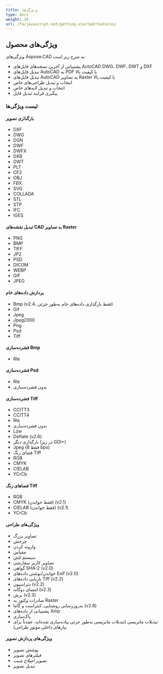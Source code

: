 ```yaml
---
title: ویژگی‌ها
type: docs
weight: 30
url: /fa/javascript-net/getting-started/features/
---
```


## **ویژگی‌های محصول**
ویژگی‌های Aspose.CAD به شرح زیر است:

- پشتیبانی از آخرین نسخه‌های فایل‌های AutoCAD DWG، DWF، DWT و DXF
- تبدیل فایل‌های AutoCAD به PDF با کیفیت بالا
- تبدیل فایل‌های AutoCAD به تصاویر Raster با کیفیت بالا
- انتخاب و تبدیل طراحی‌های خاص
- انتخاب و تبدیل لایه‌های خاص
- پیگیری فرایند تبدیل فایل

### **لیست ویژگی‌ها**
#### **بارگذاری تصویر**
- DXF
- DWG
- DGN
- DWF
- DWFX
- DXB
- DWT
- PLT
- CF2
- OBJ
- FBX
- SVG
- COLLADA
- STL
- STP
- IFC
- IGES

#### **تبدیل نقشه‌های CAD به تصاویر Raster**
- PNG
- BMP
- TIFF
- JP2
- PSD
- DICOM
- WEBP
- GIF
- JPEG

#### **پردازش داده‌های خام**
- Bmp (v2.4، فقط بارگذاری داده‌های خام به‌طور جزئی)
- Gif
- Jpeg
- Jpeg2000
- Png
- Psd
- Tiff

#### **فشرده‌سازی Bmp**
- Rle

#### **فشرده‌سازی Psd**
- Rle
- بدون فشرده‌سازی

#### **فشرده‌سازی Tiff**
- CCITT3
- CCITT4
- Rle
- بدون فشرده‌سازی
- Lzw
- Deflate (v2.6)
- بارگذاری دیگر (در زیر GDI+)
- Jpeg (فقط 8 bps)
- فضای رنگ Tiff
- RGB
- CMYK
- CIELAB
- YCrCb

#### **فضاهای رنگ Tiff**
- RGB    
- CMYK (فقط خواندن) (v2.1)
- CIELAB (فقط خواندن) (v2.1)
- YCrCb

#### **ویژگی‌های طراحی**
- تصاویر بزرگ    
- چرخش    
- وارونه کردن    
- مقیاس    
- سیستم کش    
- تصاویر کاربر سفارشی    
- گواهی SHA-2 (v2.0)
- خواندن/نوشتن داده‌های Exif (v2.0)
- بازیابی داده‌های Tiff (v2.2)
- دثراسیون (v2.2)
- امضای دوگانه (v2.3)
- برش (v2.3)
- صادرات وکتور به Raster    
- به‌روزرسانی روشنایی، کنتراست و گاما (v2.6)
- پشتیبانی از داده‌های Xmp
- پاک‌سازی
- تبدیلات ماتریسی (تبدیلات ماتریسی به‌طور جزئی پیاده‌سازی شده‌اند، عمدتاً برای نیازهای داخلی موتور طراحی)

#### **ویژگی‌های پردازش تصویر**
- پوشش تصویر
- فیلترهای تصویر
- *تصویر اصلاح شیب*
- تبدیل تصویر

